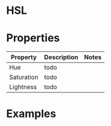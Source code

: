 # HSL


# Properties


| Property | Description | Notes | 
| -------- | ----------- | ----- |
| Hue | todo | |
| Saturation | todo | |
| Lightness | todo | |




# Examples

